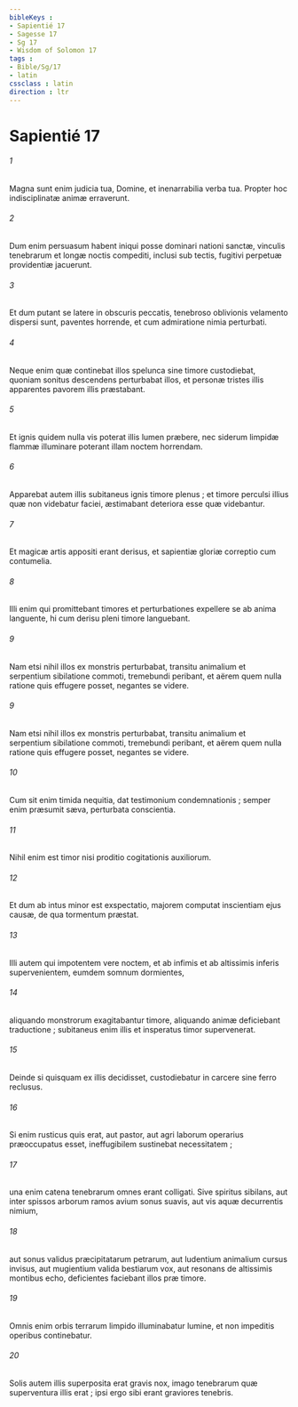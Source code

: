 ```yaml
---
bibleKeys : 
- Sapientié 17
- Sagesse 17
- Sg 17
- Wisdom of Solomon 17
tags : 
- Bible/Sg/17
- latin
cssclass : latin
direction : ltr
---
```


# Sapientié 17

###### 1
Magna sunt enim judicia tua, Domine, et inenarrabilia verba tua. Propter hoc indisciplinatæ animæ erraverunt.
###### 2
Dum enim persuasum habent iniqui posse dominari nationi sanctæ, vinculis tenebrarum et longæ noctis compediti, inclusi sub tectis, fugitivi perpetuæ providentiæ jacuerunt.
###### 3
Et dum putant se latere in obscuris peccatis, tenebroso oblivionis velamento dispersi sunt, paventes horrende, et cum admiratione nimia perturbati.
###### 4
Neque enim quæ continebat illos spelunca sine timore custodiebat, quoniam sonitus descendens perturbabat illos, et personæ tristes illis apparentes pavorem illis præstabant.
###### 5
Et ignis quidem nulla vis poterat illis lumen præbere, nec siderum limpidæ flammæ illuminare poterant illam noctem horrendam.
###### 6
Apparebat autem illis subitaneus ignis timore plenus ; et timore perculsi illius quæ non videbatur faciei, æstimabant deteriora esse quæ videbantur.
###### 7
Et magicæ artis appositi erant derisus, et sapientiæ gloriæ correptio cum contumelia.
###### 8
Illi enim qui promittebant timores et perturbationes expellere se ab anima languente, hi cum derisu pleni timore languebant.
###### 9
Nam etsi nihil illos ex monstris perturbabat, transitu animalium et serpentium sibilatione commoti, tremebundi peribant, et aërem quem nulla ratione quis effugere posset, negantes se videre.
###### 9
Nam etsi nihil illos ex monstris perturbabat, transitu animalium et serpentium sibilatione commoti, tremebundi peribant, et aërem quem nulla ratione quis effugere posset, negantes se videre.
###### 10
Cum sit enim timida nequitia, dat testimonium condemnationis ; semper enim præsumit sæva, perturbata conscientia.
###### 11
Nihil enim est timor nisi proditio cogitationis auxiliorum.
###### 12
Et dum ab intus minor est exspectatio, majorem computat inscientiam ejus causæ, de qua tormentum præstat.
###### 13
Illi autem qui impotentem vere noctem, et ab infimis et ab altissimis inferis supervenientem, eumdem somnum dormientes,
###### 14
aliquando monstrorum exagitabantur timore, aliquando animæ deficiebant traductione ; subitaneus enim illis et insperatus timor supervenerat.
###### 15
Deinde si quisquam ex illis decidisset, custodiebatur in carcere sine ferro reclusus.
###### 16
Si enim rusticus quis erat, aut pastor, aut agri laborum operarius præoccupatus esset, ineffugibilem sustinebat necessitatem ;
###### 17
una enim catena tenebrarum omnes erant colligati. Sive spiritus sibilans, aut inter spissos arborum ramos avium sonus suavis, aut vis aquæ decurrentis nimium,
###### 18
aut sonus validus præcipitatarum petrarum, aut ludentium animalium cursus invisus, aut mugientium valida bestiarum vox, aut resonans de altissimis montibus echo, deficientes faciebant illos præ timore.
###### 19
Omnis enim orbis terrarum limpido illuminabatur lumine, et non impeditis operibus continebatur.
###### 20
Solis autem illis superposita erat gravis nox, imago tenebrarum quæ superventura illis erat ; ipsi ergo sibi erant graviores tenebris.
